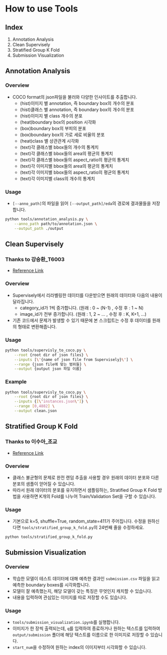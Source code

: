 # How to use Tools
## Index
1. Annotation Analysis
2. Clean Supervisely
3. Stratified Group K Fold
4. Submission Visualization

## Annotation Analysis
### Overview
- COCO format의 json파일을 불러와 다양한 인사이트를 추출합니다.
    - (hist)이미지 별 annotation, 즉 boundary box의 개수의 분포
    - (hist)클래스 별 annotation, 즉 boundary box의 개수의 분포
    - (hist)이미지 별 class 개수의 분포
    - (heat)boundary box의 position 시각화
    - (box)boundary box의 부피의 분포
    - (box)boundary box의 가로 세로 비율의 분포
    - (heat)class 별 상관관계 시각화
    - (text)각 클래스별 bbox들의 개수의 통계치
    - (text)각 클래스별 bbox들의 area의 평균의 통계치
    - (text)각 클래스별 bbox들의 aspect_ratio의 평균의 통계치
    - (text)각 이미지별 bbox들의 area의 평균의 통계치
    - (text)각 이미지별 bbox들의 aspect_ratio의 평균의 통계치
    - (text)각 이미지별 class의 개수의 통계치

### Usage
- `[--anno_path]`의 파일을 읽어 `[--output_path]/eda`의 경로에 결과물들을 저장합니다. 
```bash
python tools/annotation_analysis.py \
    --anno_path path/to/annotation.json \
    --output_path ./output
```
## Clean Supervisely
### Thanks to 강승환_T6003
- [Reference Link](https://next.stages.ai/competitions/266/discussion/343/post/2462)
### Overview

- Supervisely에서 리라벨링한 데이터를 다운받으면 원래의 데이터와 다음의 내용이 달라집니다.
    - category_id가 1씩 증가합니다. (원래 : 0 ~ (N-1) , 수정 후 : 1 ~ N)
    - image_id가 전부 증가합니다. (원래 : 1, 2 ~ ... , 수정 후 : K, K+1, ...)
- 기존 코드에서 문제가 발생할 수 있기 때문에 본 스크립트는 수정 후 데이터를 원래의 형태로 변환해줍니다.

### Usage
```bash
python tools/supervisly_to_coco.py \
    --root {root dir of json files} \
    --inputs [\'{name of json file from Supervisely}\'] \
    --range {json file에 맞는 범위들} \
    --output {output json 파일 이름}
```

### Example
```sh
python tools/supervisly_to_coco.py \
    --root {root dir of json files} \
    --inputs {[\'instances.json\']} \
    --range [0,4882] \
    --output clean.json
```

## Stratified Group K Fold
### Thanks to 이수아_조교
- [Reference Link](https://next.stages.ai/competitions/266/discussion/343/post/2373)

### Overview
- 클래스 불균형의 문제로 완전 랜덤 추출을 사용할 경우 원래의 데이터 분포와 다른 분포의 샘플이 얻어질 수 있습니다.
- 따라서 원래 데이터의 분포를 유지하면서 샘플링하는, Stratified Group K Fold 방법을 사용하면 K개의 Fold를 나누어 Train/Validation Set을 구할 수 있습니다.

### Usage
- 기본으로 k=5, shuffle=True, random_state=411가 주어집니다. 수정을 원하신다면 `tools/stratified_group_k_fold.py`의 24번째 줄을 수정하세요.
```sh
python tools/stratified_group_k_fold.py
```


## Submission Visualization
### Overview
- 학습한 모델이 테스트 데이터에 대해 예측한 결과인 `submission.csv` 파일을 읽고 예측한 boundary boxes를 시각화합니다.
- 모델이 잘 예측했는지, 해당 모델이 갖는 특징은 무엇인지 캐치할 수 있습니다. 
- 내용을 입력하여 관심있는 이미지를 따로 저장할 수도 있습니다.  

### Usage
- `tools/submission_visualization.ipynb`를 실행합니다.
- 이미지가 한 장씩 출력되는데, `q`를 입력하여 종료하거나 원하는 텍스트를 입력하여 `output/submission` 폴더에 해당 텍스트를 이름으로 한 이미지로 저장할 수 있습니다.
- `start_num`을 수정하여 원하는 index의 이미지부터 시각화할 수 있습니다.